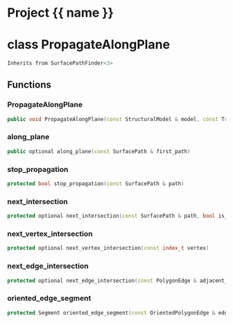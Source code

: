 <script setup>
import {useRoute} from 'vitepress'
const {path} = useRoute()
const tokens = path.split('/')
const words = tokens[2].split('-');
for (let i = 0; i < words.length; i++) {
    words[i] = words[i].charAt(0).toUpperCase() + words[i].slice(1);
    words[i] = words[i].replace('geode', 'Geode')
}
const name = words.join('-');
</script>
# Project {{ name }}

# class PropagateAlongPlane


```cpp
Inherits from SurfacePathFinder<3>
```



## Functions

### PropagateAlongPlane

```cpp
public void PropagateAlongPlane(const StructuralModel & model, const TriangulatedSurface3D & surface, const OwnerPlane & plane, Span top_surfaces, Span bottom_surfaces, bool same_orientation)
```


### along_plane

```cpp
public optional along_plane(const SurfacePath & first_path)
```


### stop_propagation

```cpp
protected bool stop_propagation(const SurfacePath & path)
```


### next_intersection

```cpp
protected optional next_intersection(const SurfacePath & path, bool is_first_path)
```


### next_vertex_intersection

```cpp
protected optional next_vertex_intersection(const index_t vertex)
```


### next_edge_intersection

```cpp
protected optional next_edge_intersection(const PolygonEdge & adjacent_edge)
```


### oriented_edge_segment

```cpp
protected Segment oriented_edge_segment(const OrientedPolygonEdge & edge)
```



